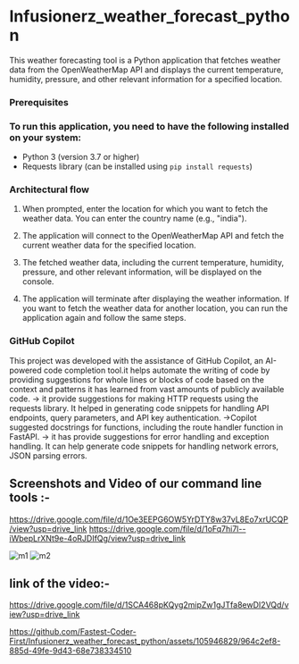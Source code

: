 # Infusionerz_weather_forecast_python
This weather forecasting tool is a Python application that fetches weather data from the OpenWeatherMap API and displays the current temperature, humidity, pressure, and other relevant information for a specified location.

### Prerequisites
### To run this application, you need to have the following installed on your system:
- Python 3 (version 3.7 or higher)
- Requests library (can be installed using `pip install requests`)

### Architectural flow
  
1. When prompted, enter the location for which you want to fetch the weather data. You can enter the country name   (e.g., "india").

2. The application will connect to the OpenWeatherMap API and fetch the current weather data for the specified location.

3. The fetched weather data, including the current temperature, humidity, pressure, and other relevant information, will be displayed on the console.

4. The application will terminate after displaying the weather information. If you want to fetch the weather data for another location, you can run the application again and follow the same steps.

### GitHub Copilot
This project was developed with the assistance of GitHub Copilot, an AI-powered code completion tool.it helps automate the writing of code by providing suggestions for whole lines or blocks of code based on the context and patterns it has learned from vast amounts of publicly available code.
-> it provide suggestions for making HTTP requests using the requests library. It helped in generating code snippets for handling API endpoints, query parameters, and API key authentication.
->Copilot suggested docstrings for functions, including the route handler function in FastAPI.
-> it has provide suggestions for error handling and exception handling. It can help generate code snippets for handling network errors, JSON parsing errors.

## Screenshots and Video of our command line tools :-

https://drive.google.com/file/d/1Oe3EEPG6OW5YrDTY8w37vL8Eo7xrUCQP/view?usp=drive_link
https://drive.google.com/file/d/1oFq7hi7l--iWbepLrXNt9e-4oRJDIfQg/view?usp=drive_link

![m1](https://github.com/Fastest-Coder-First/Infusionerz_weather_forecast_python/assets/105946829/7614181c-db14-4ef1-8a55-6959a7aaed1b)
![m2](https://github.com/Fastest-Coder-First/Infusionerz_weather_forecast_python/assets/105946829/adb99980-8112-4bf0-841b-93f9070a0089)

## link of the video:-
https://drive.google.com/file/d/1SCA468pKQyg2mipZw1gJTfa8ewDI2VQd/view?usp=drive_link

https://github.com/Fastest-Coder-First/Infusionerz_weather_forecast_python/assets/105946829/964c2ef8-885d-49fe-9d43-68e738334510


